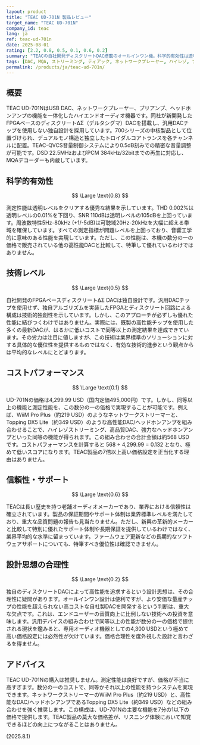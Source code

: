 ```yaml
---
layout: product
title: "TEAC UD-701N 製品レビュー"
target_name: "TEAC UD-701N"
company_id: teac
lang: ja
ref: teac-ud-701n
date: 2025-08-01
rating: [2.2, 0.8, 0.5, 0.1, 0.6, 0.2]
summary: "TEACの自社開発ディスクリートDAC搭載のオールインワン機。科学的有効性は透明レベルをクリアするものの、価格に見合う性能とは言えず、より合理的な代替品と比較してコストパフォーマンスは極めて低い。"
tags: [DAC, MQA, ストリーミング, ティアック, ネットワークプレーヤー, ハイレゾ, プリアンプ, ヘッドホンアンプ]
permalink: /products/ja/teac-ud-701n/
---
```

## 概要

TEAC UD-701NはUSB DAC、ネットワークプレーヤー、プリアンプ、ヘッドホンアンプの機能を一体化したハイエンドオーディオ機器です。同社が新開発したFPGAベースのディスクリートΔΣ（デルタシグマ）DACを搭載し、汎用DACチップを使用しない独自設計を採用しています。700シリーズの中核製品として位置づけられ、デュアルモノ構造と独立したトロイダルコアトランスを各チャンネルに配置。TEAC-QVCS音量制御システムにより0.5dB刻みでの精密な音量調整が可能です。DSD 22.5MHzおよびPCM 384kHz/32bitまでの再生に対応し、MQAデコーダーも内蔵しています。

## 科学的有効性

$$ \Large \text{0.8} $$

測定性能は透明レベルをクリアする優秀な結果を示しています。THD 0.002%は透明レベルの0.01%を下回り、SNR 110dBは透明レベルの105dBを上回っています。周波数特性5Hz-80kHz (+1/-5dB)は可聴域20Hz-20kHzを大幅に超える帯域を確保しています。すべての測定指標が問題レベルを上回っており、音響工学的に意味のある性能を実現しています。ただし、この性能は、本機の数分の一の価格で販売されている他の高性能DACと比較して、特筆して優れているわけではありません。

## 技術レベル

$$ \Large \text{0.5} $$

自社開発のFPGAベースディスクリートΔΣ DACは独自設計です。汎用DACチップを使用せず、独自アルゴリズムを実装したFPGAとディスクリート回路による構成は技術的独創性を示しています。しかし、このアプローチが必ずしも優れた性能に結びつくわけではありません。実際には、既製の高性能チップを使用した多くの最新DACが、はるかに低いコストで同等以上の測定結果を達成できています。その労力は注目に値しますが、この技術は業界標準のソリューションに対する具体的な優位性を提供するものではなく、有効な技術的進歩という観点からは平均的なレベルにとどまります。

## コストパフォーマンス

$$ \Large \text{0.1} $$

UD-701Nの価格は4,299.99 USD（国内定価495,000円）です。しかし、同等以上の機能と測定性能を、この数分の一の価格で実現することが可能です。例えば、WiiM Pro Plus（約219 USD）のようなネットワークストリーマーと、Topping DX5 Lite（約349 USD）のような高性能DAC/ヘッドホンアンプを組み合わせることで、ハイレゾストリーミング、高品質DAC、強力なヘッドホンアンプといった同等の機能が得られます。この組み合わせの合計金額は約568 USDです。コストパフォーマンスを計算すると 568 ÷ 4,299.99 = 0.132 となり、極めて低いスコアになります。TEAC製品の7倍以上高い価格設定を正当化する理由はありません。

## 信頼性・サポート

$$ \Large \text{0.6} $$

TEACは長い歴史を持つ老舗オーディオメーカーであり、業界における信頼性は確立されています。製品の保証期間やサポート体制は業界標準レベルを満たしており、重大な品質問題の報告も見当たりません。ただし、新興の革新的メーカーと比較して特別に優れたサポート体制や長期保証を提供しているわけではなく、業界平均的な水準に留まっています。ファームウェア更新などの長期的なソフトウェアサポートについても、特筆すべき優位性は確認できません。

## 設計思想の合理性

$$ \Large \text{0.2} $$

独自のディスクリートDACによって高性能を追求するという設計思想は、その合理性に疑問があります。オールインワン設計は便利ですが、より安価な量産チップの性能を超えられない高コストな自社製DACを開発するという判断は、重大な欠点です。これは、エンドユーザーの音質向上に比例しない技術への投資を意味します。汎用デバイスの組み合わせで同等以上の性能が数分の一の価格で提供される現状を鑑みると、専用オーディオ機器としての4,300 USDという極めて高い価格設定には必然性が欠けています。価格合理性を度外視した設計と言わざるを得ません。

## アドバイス

TEAC UD-701Nの購入は推奨しません。測定性能は良好ですが、価格が不当に高すぎます。数分の一のコストで、同等かそれ以上の性能を持つシステムを実現できます。ネットワークストリーマーのWiiM Pro Plus（約219 USD）と、高性能なDAC/ヘッドホンアンプであるTopping DX5 Lite（約349 USD）などの組み合わせを強く推奨します。この構成は、UD-701Nの主要な機能を7分の1以下の価格で提供します。TEAC製品の莫大な価格差が、リスニング体験において知覚できるほどの向上につながることはありません。

(2025.8.1)
